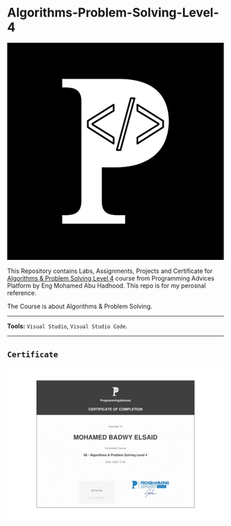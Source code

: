 # Algorithms-Problem-Solving-Level-4

![Programming Advices Logo](/Programming%20Advices.jpg)

This Repository contains Labs, Assignments, Projects and Certificate for [Algorithms & Problem Solving Level 4](https://programmingadvices.com/courses) course from Programming Advices Platform by Eng Mohamed Abu Hadhood. This repo is for my perosnal reference.

The Course is about Algorithms & Problem Solving.

---

**Tools:** `Visual Studio`, `Visual Studio Code`.

---

## `Certificate`

![Ceritficate](/08%20-%20Algorithms%20&%20Problem%20Solving%20Level%204.jpg)
